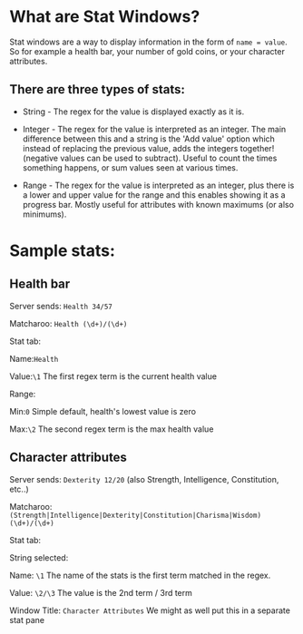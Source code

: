 # What are Stat Windows?

Stat windows are a way to display information in the form of `name = value`. So for example a health bar, your number of gold coins, or your character attributes.

## There are three types of stats:

* String - The regex for the value is displayed exactly as it is.

* Integer - The regex for the value is interpreted as an integer. The main difference between this and a string is the 'Add value' option which instead of replacing the previous value, adds the integers together! (negative values can be used to subtract). Useful to count the times something happens, or sum values seen at various times.

* Range - The regex for the value is interpreted as an integer, plus there is a lower and upper value for the range and this enables showing it as a progress bar. Mostly useful for attributes with known maximums (or also minimums).

# Sample stats:

## Health bar
Server sends: `Health 34/57`

Matcharoo: `Health (\d+)/(\d+)`

Stat tab:

Name:`Health`

Value:`\1` The first regex term is the current health value

Range:

Min:`0` Simple default, health's lowest value is zero

Max:`\2` The second regex term is the max health value

## Character attributes
Server sends: `Dexterity 12/20` (also Strength, Intelligence, Constitution, etc..)

Matcharoo: `(Strength|Intelligence|Dexterity|Constitution|Charisma|Wisdom) (\d+)/(\d+)`

Stat tab:

String selected:

Name: `\1` The name of the stats is the first term matched in the regex.

Value: `\2/\3` The value is the 2nd term / 3rd term

Window Title: `Character Attributes` We might as well put this in a separate stat pane
